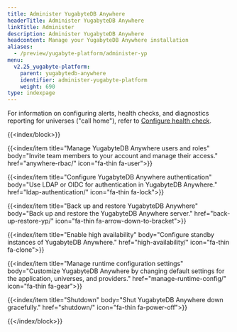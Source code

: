 ```yaml
---
title: Administer YugabyteDB Anywhere
headerTitle: Administer YugabyteDB Anywhere
linkTitle: Administer
description: Administer YugabyteDB Anywhere
headcontent: Manage your YugabyteDB Anywhere installation
aliases:
  - /preview/yugabyte-platform/administer-yp
menu:
  v2.25_yugabyte-platform:
    parent: yugabytedb-anywhere
    identifier: administer-yugabyte-platform
    weight: 690
type: indexpage
---
```


For information on configuring alerts, health checks, and diagnostics reporting for universes ("call home"), refer to [Configure health check](../alerts-monitoring/set-up-alerts-health-check/#configure-health-check).

{{<index/block>}}

  {{<index/item
    title="Manage YugabyteDB Anywhere users and roles"
    body="Invite team members to your account and manage their access."
    href="anywhere-rbac/"
    icon="fa-thin fa-user">}}

  {{<index/item
    title="Configure YugabyteDB Anywhere authentication"
    body="Use LDAP or OIDC for authentication in YugabyteDB Anywhere."
    href="ldap-authentication/"
    icon="fa-thin fa-lock">}}

  {{<index/item
    title="Back up and restore YugabyteDB Anywhere"
    body="Back up and restore the YugabyteDB Anywhere server."
    href="back-up-restore-yp/"
    icon="fa-thin fa-arrow-down-to-bracket">}}

  {{<index/item
    title="Enable high availability"
    body="Configure standby instances of YugabyteDB Anywhere."
    href="high-availability/"
    icon="fa-thin fa-clone">}}

  {{<index/item
    title="Manage runtime configuration settings"
    body="Customize YugabyteDB Anywhere by changing default settings for the application, universes, and providers."
    href="manage-runtime-config/"
    icon="fa-thin fa-gear">}}

  {{<index/item
    title="Shutdown"
    body="Shut YugabyteDB Anywhere down gracefully."
    href="shutdown/"
    icon="fa-thin fa-power-off">}}

{{</index/block>}}
